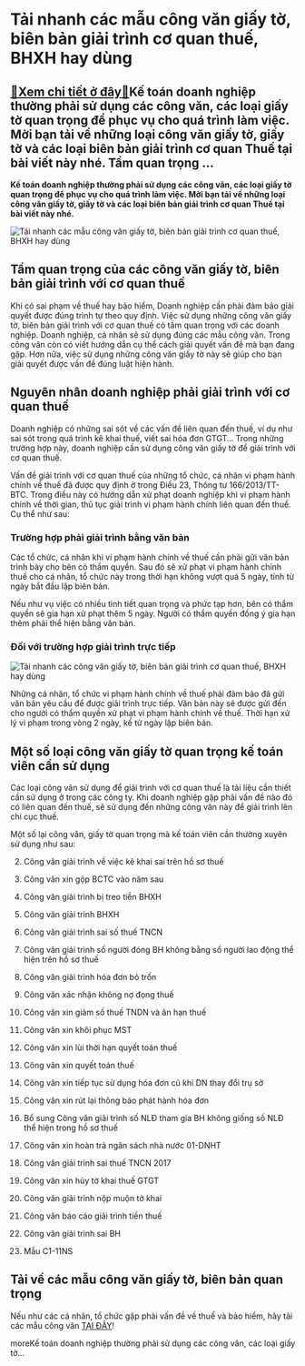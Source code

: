 Tải nhanh các mẫu công văn giấy tờ, biên bản giải trình cơ quan thuế, BHXH hay dùng
===================================================================================

[:gift:Xem chi tiết ở đây:gift:](https://hddtvn.com/tai-nhanh-cac-mau-cong-van-giay-to-bien-ban-giai-trinh-co-quan-thue-bhxh-hay-dung/)Kế toán doanh nghiệp thường phải sử dụng các công văn, các loại giấy tờ quan trọng để phục vụ cho quá trình làm việc. Mời bạn tải về những loại công văn giấy tờ, giấy tờ và các loại biên bản giải trình cơ quan Thuế tại bài viết này nhé. Tầm quan trọng …
-------------------------------------------------------------------------------------------------------------------------------------------------------------------------------------------------------------------------------------------------------------

**Kế toán doanh nghiệp thường phải sử dụng các công văn, các loại giấy tờ quan trọng để phục vụ cho quá trình làm việc. Mời bạn tải về những loại công văn giấy tờ, giấy tờ và các loại biên bản giải trình cơ quan Thuế tại bài viết này nhé.**


![Tải nhanh các mẫu công văn giấy tờ, biên bản giải trình cơ quan thuế, BHXH hay dùng](https://hddtvn.com/wp-content/uploads/2021/01/f7467f380545292cfe8bbe76eaf198c9.jpg)


Tầm quan trọng của các công văn giấy tờ, biên bản giải trình với cơ quan thuế
-----------------------------------------------------------------------------


Khi có sai phạm về thuế hay bảo hiểm, Doanh nghiệp cần phải đảm bảo giải quyết được đúng trình tự theo quy định. Việc sử dụng những công văn giấy tờ, biên bản giải trình với cơ quan thuế có tầm quan trọng với các doanh nghiệp. Doanh nghiệp, cá nhân sẽ sử dụng đúng các mẫu công văn. Trong công văn còn có viết hướng dẫn cụ thể cách giải quyết vấn đề mà bạn đang gặp. Hơn nữa, việc sử dụng những công văn giấy tờ này sẽ giúp cho bạn giải quyết được vấn đề đúng luật hiện hành.


Nguyên nhân doanh nghiệp phải giải trình với cơ quan thuế
---------------------------------------------------------


Doanh nghiệp có những sai sót về các vấn đề liên quan đến thuế, ví dụ như sai sót trong quá trình kê khai thuế, viết sai hóa đơn GTGT… Trong những trường hợp này, doanh nghiệp cần sử dụng công văn giấy tờ để giải trình với cơ quan thuế.


Vấn đề giải trình với cơ quan thuế của những tổ chức, cá nhân vi phạm hành chính về thuế đã được quy định ở trong Điều 23, Thông tư 166/2013/TT-BTC. Trong điều này có hướng dẫn xử phạt doanh nghiệp khi vi phạm hành chính về thời gian, thủ tục giải trình vi phạm hành chính liên quan đến thuế. Cụ thể như sau:


### Trường hợp phải giải trình bằng văn bản


Các tổ chức, cá nhân khi vi phạm hành chính về thuế cần phải gửi văn bản trình bày cho bên có thẩm quyền. Sau đó sẽ xử phạt vi phạm hành chính thuế cho cá nhân, tổ chức này trong thời hạn không vượt quá 5 ngày, tính từ ngày bắt đầu lập biên bản.


Nếu như vụ việc có nhiều tình tiết quan trọng và phức tạp hơn, bên có thẩm quyền sẽ gia hạn xử phạt thêm 5 ngày. Người có thẩm quyền đồng ý gia hạn thêm phải thể hiện bằng văn bản.


### Đối với trường hợp giải trình trực tiếp


![Tải nhanh các công văn giấy tờ, biên bản giải trình cơ quan thuế, BHXH hay dùng](https://hddtvn.com/wp-content/uploads/2021/01/income-tax-4097292_1920.jpg)


Những cá nhân, tổ chức vi phạm hành chính về thuế phải đảm bảo đã gửi văn bản yêu cầu để được giải trình trực tiếp. Văn bản này sẽ được gửi đến cho người có thẩm quyền xử phạt vi phạm hành chính về thuế. Thời hạn xử lý vi phạm trong vòng 2 ngày, kể từ ngày lập biên bản.


Một số loại công văn giấy tờ quan trọng kế toán viên cần sử dụng
----------------------------------------------------------------


Các loại công văn sử dụng để giải trình với cơ quan thuế là tài liệu cần thiết cần sử dụng ở trong các công ty. Khi doanh nghiệp gặp phải vấn đề nào đó có liên quan đến thuế, sẽ sử dụng đến những công văn này để giải trình lên chi cục thuế.


Một số lại công văn, giấy tờ quan trọng mà kế toán viên cần thường xuyên sử dụng như sau:




2. Công văn giải trình về việc kê khai sai trên hồ sơ thuế

4. Công văn xin gộp BCTC vào năm sau

6. Công văn giải trình bị treo tiền BHXH

8. Công văn giải trình BHXH

10. Công văn giải trình sai số thuế TNCN

12. Công văn giải trình số người đóng BH không bằng số người lao động thể hiện trên hồ sơ thuế

14. Công văn giải trình hóa đơn bỏ trốn

16. Công văn xác nhận không nợ đọng thuế

18. Công văn xin giảm số thuế TNDN và ân hạn thuế

20. Công văn xin khôi phục MST

22. Công văn xin lùi thời hạn quyết toán thuế

24. Công văn xin quyết toán thuế

26. Công văn xin tiếp tục sử dụng hóa đơn cũ khi DN thay đổi trụ sở

28. Công văn xin rút lại thông báo phát hành hóa đơn

30. Bổ sung Công văn giải trình số NLĐ tham gia BH không giống số NLĐ thể hiện trong hồ sơ thuế

32. Công văn xin hoàn trả ngân sách nhà nước 01-DNHT

34. Công văn giải trình sai thuế TNCN 2017

36. Công văn xin hủy tờ khai thuế GTGT

38. Công văn giải trình nộp muộn tờ khai

40. Công văn báo cáo giải trình tiền thuế

42. Công văn giải trình sai BH

44. Mẫu C1-11NS



Tải về các mẫu công văn giấy tờ, biên bản quan trọng
----------------------------------------------------


Nếu như các cá nhân, tổ chức gặp phải vấn đề về thuế và bảo hiểm, hãy tải các mẫu công văn [TẠI ĐÂY](https://drive.google.com/file/d/1oh6NyDfkeVDSy3ANtcsZX8otpF1UqB7L/view?fbclid=IwAR0RnrqFEBYAv0xMyV32e0gntISM72tw_iQiExBqjeXFTo6ANMQSbeykYbU)!


moreKế toán doanh nghiệp thường phải sử dụng các công văn, các loại giấy tờ…

